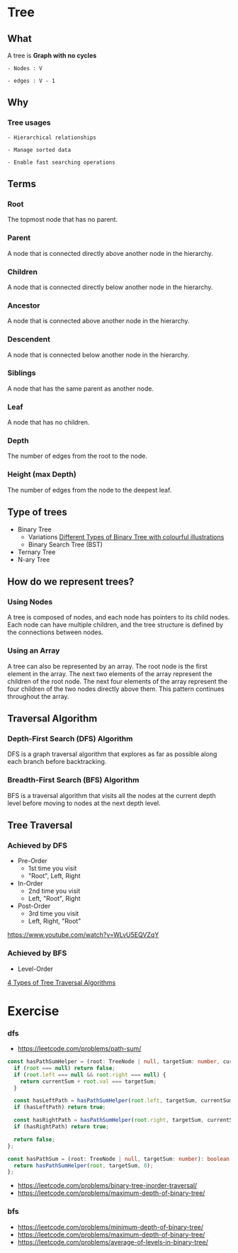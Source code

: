 
# Tree
## What
A tree is **Graph with no cycles**

    - Nodes : V

    - edges : V - 1

## Why
### Tree usages
    - Hierarchical relationships
  
    - Manage sorted data

    - Enable fast searching operations

## Terms
### Root
The topmost node that has no parent.

### Parent
A node that is connected directly above another node in the hierarchy.

### Children
A node that is connected directly below another node in the hierarchy.

### Ancestor
A node that is connected above another node in the hierarchy.

### Descendent
A node that is connected below another node in the hierarchy.

### Siblings
A node that has the same parent as another node.

### Leaf
A node that has no children.

### Depth
The number of edges from the root to the node.

### Height (max Depth)
The number of edges from the node to the deepest leaf.

## Type of trees
- Binary Tree
    - Variations [Different Types of Binary Tree with colourful illustrations](https://towardsdatascience.com/5-types-of-binary-tree-with-cool-illustrations-9b335c430254)
    - Binary Search Tree (BST)
- Ternary Tree
- N-ary Tree


## How do we represent trees?

### Using Nodes

A tree is composed of nodes, and each node has pointers to its child nodes. Each node can have multiple children, and the tree structure is defined by the connections between nodes.

### Using an Array
A tree can also be represented by an array. The root node is the first element in the array. The next two elements of the array represent the children of the root node. The next four elements of the array represent the four children of the two nodes directly above them. This pattern continues throughout the array.

## Traversal Algorithm

### Depth-First Search (DFS) Algorithm
DFS is a graph traversal algorithm that explores as far as possible along each branch before backtracking.

### Breadth-First Search (BFS) Algorithm
 BFS is a  traversal algorithm that visits all the nodes at the current depth level before moving to nodes at the next depth level.

## Tree Traversal
### Achieved by DFS
- Pre-Order
    - 1st time you visit
    - "Root", Left, Right
- In-Order
    - 2nd time you visit
    - Left, "Root",  Right
- Post-Order
    - 3rd time you visit
    - Left,  Right,  "Root"

https://www.youtube.com/watch?v=WLvU5EQVZqY

### Achieved by BFS
- Level-Order

[4 Types of Tree Traversal Algorithms](https://towardsdatascience.com/4-types-of-tree-traversal-algorithms-d56328450846) 

# Exercise

### dfs
- https://leetcode.com/problems/path-sum/
```ts
const hasPathSumHelper = (root: TreeNode | null, targetSum: number, currentSum: number): boolean => {
  if (root === null) return false;
  if (root.left === null && root.right === null) {
    return currentSum + root.val === targetSum;
  }

  const hasLeftPath = hasPathSumHelper(root.left, targetSum, currentSum + root.val);
  if (hasLeftPath) return true;

  const hasRightPath = hasPathSumHelper(root.right, targetSum, currentSum + root.val);
  if (hasRightPath) return true;

  return false;
};

const hasPathSum = (root: TreeNode | null, targetSum: number): boolean => {
  return hasPathSumHelper(root, targetSum, 0);
};
```
- https://leetcode.com/problems/binary-tree-inorder-traversal/
- https://leetcode.com/problems/maximum-depth-of-binary-tree/

### bfs
- https://leetcode.com/problems/minimum-depth-of-binary-tree/  
- https://leetcode.com/problems/maximum-depth-of-binary-tree/
- https://leetcode.com/problems/average-of-levels-in-binary-tree/
